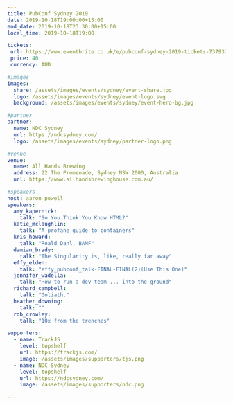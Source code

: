 ```yaml
---
title: PubConf Sydney 2019
date: 2019-10-18T19:00:00+15:00
end_date: 2019-10-18T23:30:00+15:00
local_time: 2019-10-18T19:00

tickets:
 url: https://www.eventbrite.co.uk/e/pubconf-sydney-2019-tickets-73793322815
 price: 40
 currency: AUD

#images
images:
  share: /assets/images/events/sydney/event-share.jpg
  logo: /assets/images/events/sydney/event-logo.svg
  background: /assets/images/events/sydney/event-hero-bg.jpg

#partner
partner:
  name: NDC Sydney
  url: https://ndcsydney.com/
  logo: /assets/images/events/sydney/partner-logo.png

#venue
venue:
  name: All Hands Brewing
  address: 22 The Promenade, Sydney NSW 2000, Australia
  url: https://www.allhandsbrewinghouse.com.au/

#speakers
host: aaron_powell
speakers:
  amy_kapernick:
    talk: "So You Think You Know HTML?"
  katie_mclaughlin:
    talk: "A profane guide to containers"
  kris_howard:
    talk: "Roald Dahl, BAMF"
  damian_brady:
    talk: "The Singularity is, like, really far away"
  effy_elden:
    talk: "effy_pubconf_talk-FINAL-FINAL(2)(Use This One)"
  jennifer_wadella:
    talk: "How to run a dev team ... into the ground"
  richard_campbell:
    talk: "Goliath."
  heather_downing:
    talk: ""
  rob_crowley:
    talk: "10x from the trenches"

supporters:
  - name: TrackJS
    level: topshelf
    url: https://trackjs.com/
    image: /assets/images/supporters/tjs.png
  - name: NDC Sydney
    level: topshelf
    url: https://ndcsydney.com/
    image: /assets/images/supporters/ndc.png

---
```

